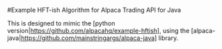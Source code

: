 #Example HFT-ish Algorithm for Alpaca Trading API for Java

This is designed to mimic the [python version|https://github.com/alpacahq/example-hftish], using the [alpaca-java|https://github.com/mainstringargs/alpaca-java] library.


